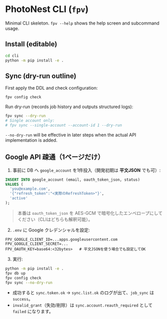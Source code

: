 # PhotoNest CLI (`fpv`)

Minimal CLI skeleton. `fpv --help` shows the help screen and subcommand usage.

## Install (editable)

```bash
cd cli
python -m pip install -e .
```

## Sync (dry-run outline)

First apply the DDL and check configuration:

```bash
fpv config check
```

Run dry-run (records job history and outputs structured logs):

```bash
fpv sync --dry-run
# Single account only:
# fpv sync --single-account --account-id 1 --dry-run
```

`--no-dry-run` will be effective in later steps when the actual API implementation is added.

## Google API 疎通（1ページだけ）

1) 事前に DB へ `google_account` を1件投入（開発初期は **平文JSON** でも可）:

```sql
INSERT INTO google_account (email, oauth_token_json, status)
VALUES (
  'you@example.com',
  '{"refresh_token":"<実際のRefreshToken>"}',
  'active'
);
```

> 本番は `oauth_token_json` を AES-GCM で暗号化したエンベロープにしてください（CLIはどちらも解釈可能）。

2. `.env` に Google クレデンシャルを設定:

```
FPV_GOOGLE_CLIENT_ID=...apps.googleusercontent.com
FPV_GOOGLE_CLIENT_SECRET=...
FPV_OAUTH_KEY=base64:<32bytes>   # 平文JSONを使う場合でも設定してOK
```

3. 実行:

```bash
python -m pip install -e .
fpv db up
fpv config check
fpv sync --no-dry-run
```

* 成功すると `sync.token.ok` → `sync.list.ok` のログが出て、`job_sync` は `success`。
* `invalid_grant`（失効/削除）は `sync.account.reauth_required` として `failed` になります。
